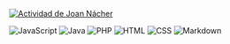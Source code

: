 
[![Actividad de Joan Nácher](https://github-readme-activity-graph.vercel.app/graph?username=joanetn)](https://github.com/joanetn/github-readme-activity-graph)

<!-- <img align="center" src="https://github-readme-stats.vercel.app/api/top-langs/?username=joanetn&layout=donut&theme=dracula"/> -->

<!-- <img align="center" src="https://github-readme-stats.vercel.app/api?username=joanetn&show_icons=true&theme=dracula"/> -->
<img src="https://img.shields.io/badge/-JavaScript-F7DF1E?style=for-the-badge&logo=javascript&logoColor=black" alt="JavaScript" />
<img src="https://img.shields.io/badge/-Java-007396?style=for-the-badge&logo=java&logoColor=white" alt="Java" />
<img src="https://img.shields.io/badge/-PHP-777BB4?style=for-the-badge&logo=php&logoColor=white" alt="PHP" />
<img src="https://img.shields.io/badge/-HTML-E34F26?style=for-the-badge&logo=html5&logoColor=white" alt="HTML" />
<img src="https://img.shields.io/badge/-CSS-1572B6?style=for-the-badge&logo=css3&logoColor=white" alt="CSS" />
<img src="https://img.shields.io/badge/-Markdown-000000?style=for-the-badge&logo=markdown&logoColor=white" alt="Markdown" />
